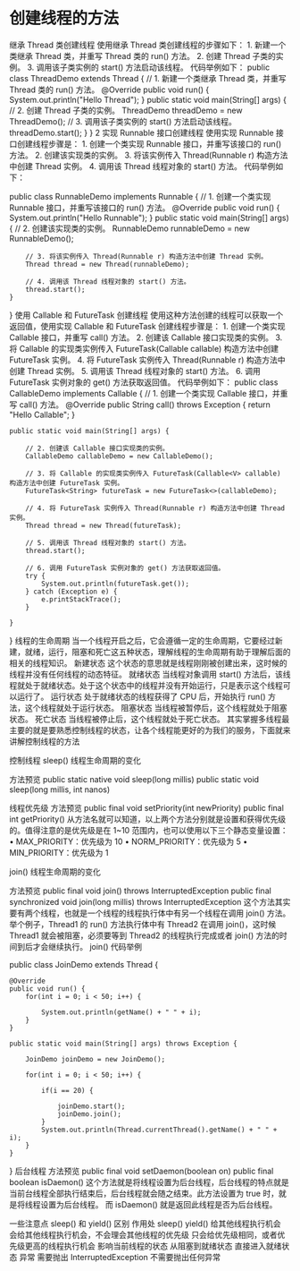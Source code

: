 # 创建线程的方法
继承 Thread 类创建线程
使用继承 Thread 类创建线程的步骤如下：
	1. 新建一个类继承 Thread 类，并重写 Thread 类的 run() 方法。
	2. 创建 Thread 子类的实例。
	3. 调用该子类实例的 start() 方法启动该线程。
代码举例如下：
public class ThreadDemo extends Thread {
	// 1. 新建一个类继承 Thread 类，并重写 Thread 类的 run() 方法。
	@Override
	public void run() {
		System.out.println("Hello Thread");
	}
	public static void main(String[] args) {	
		// 2. 创建 Thread 子类的实例。
		ThreadDemo threadDemo = new ThreadDemo();
		// 3. 调用该子类实例的 start() 方法启动该线程。
		threadDemo.start();
	}
}
2 实现 Runnable 接口创建线程
使用实现 Runnable 接口创建线程步骤是：
	1. 创建一个类实现 Runnable 接口，并重写该接口的 run() 方法。
	2. 创建该实现类的实例。
	3. 将该实例传入 Thread(Runnable r) 构造方法中创建 Thread 实例。
	4. 调用该 Thread 线程对象的 start() 方法。
代码举例如下：

public class RunnableDemo implements Runnable {
// 1. 创建一个类实现 Runnable 接口，并重写该接口的 run() 方法。
	@Override
	public void run() {
		System.out.println("Hello Runnable");
	}
	public static void main(String[] args) {
		// 2. 创建该实现类的实例。
		RunnableDemo runnableDemo = new RunnableDemo();
		
		// 3. 将该实例传入 Thread(Runnable r) 构造方法中创建 Thread 实例。
		Thread thread = new Thread(runnableDemo);
		
		// 4. 调用该 Thread 线程对象的 start() 方法。
		thread.start();
	}
}
使用 Callable 和 FutureTask 创建线程
使用这种方法创建的线程可以获取一个返回值，使用实现 Callable 和 FutureTask 创建线程步骤是：
	1. 创建一个类实现 Callable 接口，并重写 call() 方法。
	2. 创建该 Callable 接口实现类的实例。
	3. 将 Callable 的实现类实例传入 FutureTask(Callable callable) 构造方法中创建 FutureTask 实例。
	4. 将 FutureTask 实例传入 Thread(Runnable r) 构造方法中创建 Thread 实例。
	5. 调用该 Thread 线程对象的 start() 方法。
	6. 调用 FutureTask 实例对象的 get() 方法获取返回值。
代码举例如下：
public class CallableDemo implements Callable<String> {
// 1. 创建一个类实现 Callable 接口，并重写 call() 方法。
	@Override
	public String call() throws Exception {
		return "Hello Callable";
	}
	
	public static void main(String[] args) {
		
		// 2. 创建该 Callable 接口实现类的实例。
		CallableDemo callableDemo = new CallableDemo();
		
		// 3. 将 Callable 的实现类实例传入 FutureTask(Callable<V> callable) 构造方法中创建 FutureTask 实例。
		FutureTask<String> futureTask = new FutureTask<>(callableDemo);
		
		// 4. 将 FutureTask 实例传入 Thread(Runnable r) 构造方法中创建 Thread 实例。
		Thread thread = new Thread(futureTask);
		
		// 5. 调用该 Thread 线程对象的 start() 方法。
		thread.start();
		
		// 6. 调用 FutureTask 实例对象的 get() 方法获取返回值。
		try {
			System.out.println(futureTask.get());
		} catch (Exception e) {
			e.printStackTrace();
		}
		
	}
}
线程的生命周期
当一个线程开启之后，它会遵循一定的生命周期，它要经过新建，就绪，运行，阻塞和死亡这五种状态，理解线程的生命周期有助于理解后面的相关的线程知识。
 新建状态
这个状态的意思就是线程刚刚被创建出来，这时候的线程并没有任何线程的动态特征。
就绪状态
当线程对象调用 start() 方法后，该线程就处于就绪状态。处于这个状态中的线程并没有开始运行，只是表示这个线程可以运行了。
运行状态
处于就绪状态的线程获得了 CPU 后，开始执行 run() 方法，这个线程就处于运行状态。
阻塞状态
当线程被暂停后，这个线程就处于阻塞状态。
死亡状态
当线程被停止后，这个线程就处于死亡状态。
其实掌握多线程最主要的就是要熟悉控制线程的状态，让各个线程能更好的为我们的服务，下面就来讲解控制线程的方法

控制线程
   sleep()
  线程生命周期的变化


 方法预览
public static native void sleep(long millis)
public static void sleep(long millis, int nanos)

线程优先级
  方法预览
public final void setPriority(int newPriority)
public final int getPriority()
从方法名就可以知道，以上两个方法分别就是设置和获得优先级的。值得注意的是优先级是在 1~10 范围内，也可以使用以下三个静态变量设置：
	• MAX_PRIORITY：优先级为 10
	• NORM_PRIORITY：优先级为 5
	• MIN_PRIORITY：优先级为 1
	
 join()
 线程生命周期的变化


 方法预览
public final void join() throws InterruptedException
public final synchronized void join(long millis) throws InterruptedException
这个方法其实要有两个线程，也就是一个线程的线程执行体中有另一个线程在调用 join() 方法。举个例子，Thread1 的 run() 方法执行体中有 Thread2 在调用 join()，这时候 Thread1 就会被阻塞，必须要等到 Thread2 的线程执行完成或者 join() 方法的时间到后才会继续执行。
 join() 代码举例

public class JoinDemo extends Thread {
	
	@Override
	public void run() {
		for(int i = 0; i < 50; i++) {
			
			System.out.println(getName() + " " + i);
		}
	}
	
	public static void main(String[] args) throws Exception {
		
		JoinDemo joinDemo = new JoinDemo();
		
		for(int i = 0; i < 50; i++) {
			
			if(i == 20) {
				
				joinDemo.start();
				joinDemo.join();	
			}
			System.out.println(Thread.currentThread().getName() + " " + i);
		}	
	}
}
 后台线程
 方法预览
public final void setDaemon(boolean on)
public final boolean isDaemon()
这个方法就是将线程设置为后台线程，后台线程的特点就是当前台线程全部执行结束后，后台线程就会随之结束。此方法设置为 true 时，就是将线程设置为后台线程。 而 isDaemon() 就是返回此线程是否为后台线程。

一些注意点
sleep() 和 yield() 区别
作用处
sleep()
yield()
给其他线程执行机会
会给其他线程执行机会，不会理会其他线程的优先级
只会给优先级相同，或者优先级更高的线程执行机会
影响当前线程的状态
从阻塞到就绪状态
直接进入就绪状态
异常
需要抛出 InterruptedException
不需要抛出任何异常
